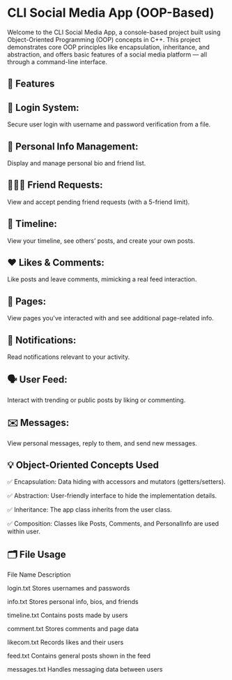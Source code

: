 #  CLI Social Media App (OOP-Based)
Welcome to the CLI Social Media App, a console-based project built using Object-Oriented Programming (OOP) concepts in C++. This project demonstrates core OOP principles like encapsulation, inheritance, and abstraction, and offers basic features of a social media platform — all through a command-line interface.

## 📌 Features
## 🔐 Login System: 
Secure user login with username and password verification from a file.

## 👤 Personal Info Management:
Display and manage personal bio and friend list.

## 🧑‍🤝‍🧑 Friend Requests:
View and accept pending friend requests (with a 5-friend limit).

## 📰 Timeline: 
View your timeline, see others’ posts, and create your own posts.

## ❤️ Likes & Comments:
Like posts and leave comments, mimicking a real feed interaction.

## 📄 Pages: 
View pages you've interacted with and see additional page-related info.

## 🔔 Notifications:
Read notifications relevant to your activity.

## 🗣️ User Feed:
Interact with trending or public posts by liking or commenting.

## ✉️ Messages:
View personal messages, reply to them, and send new messages.

## 💡 Object-Oriented Concepts Used
✅ Encapsulation: Data hiding with accessors and mutators (getters/setters).

✅ Abstraction: User-friendly interface to hide the implementation details.

✅ Inheritance: The app class inherits from the user class.

✅ Composition: Classes like Posts, Comments, and PersonalInfo are used within user.

## 🗂️ File Usage
File Name	Description

login.txt	Stores usernames and passwords

info.txt	Stores personal info, bios, and friends

timeline.txt	Contains posts made by users

comment.txt	Stores comments and page data

likecom.txt	Records likes and their users

feed.txt	Contains general posts shown in the feed

messages.txt	Handles messaging data between users


